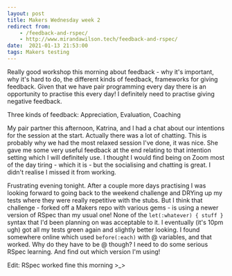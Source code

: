 ```yaml
---
layout: post
title: Makers Wednesday week 2
redirect from:
    - /feedback-and-rspec/
    - http://www.mirandawilson.tech/feedback-and-rspec/
date:  2021-01-13 21:53:00
tags: Makers testing
---
```


Really good workshop this morning about feedback - why it's important, why it's hard to do, the different kinds of feedback, frameworks for giving feedback. Given that we have pair programming every day there is an opportunity to practise this every day! I definitely need to practise giving negative feedback.

Three kinds of feedback: Appreciation, Evaluation, Coaching

My pair partner this afternoon, Katrina, and I had a chat about our intentions for the session at the start. Actually there was a lot of chatting. This is probably why we had the most relaxed session I've done, it was nice. She gave me some very useful feedback at the end relating to that intention setting which I will definitely use. I thought I would find being on Zoom most of the day tiring - which it is - but the socialising and chatting is great. I didn't realise I missed it from working.

Frustrating evening tonight. After a couple more days practising I was looking forward to going back to the weekend challenge and DRYing up my tests where they were really repetitive with the stubs. But I think that challenge - forked off a Makers repo with various gems - is using a newer version of RSpec than my usual one! None of the `let(:whatever) { stuff }` syntax that I'd been planning on was acceptable to it. I eventually (it's 10pm ugh) got all my tests green again and slightly better looking. I found somewhere online which used `before(:each)` with @ variables, and that worked. Why do they have to be @ though? I need to do some serious RSpec learning. And find out which version I'm using!

Edit: RSpec worked fine this morning >_>
